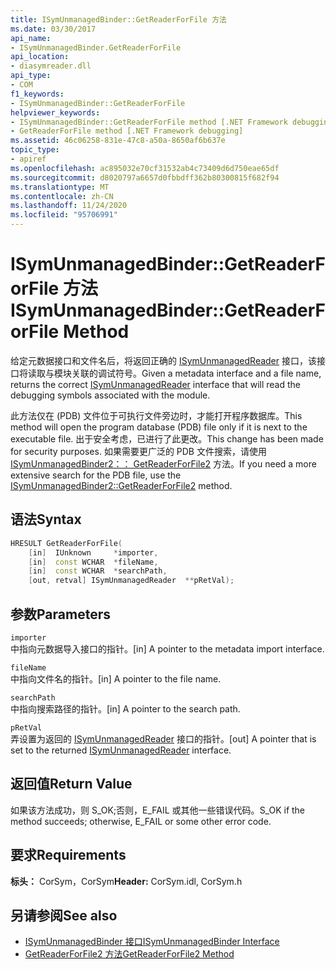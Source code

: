 ```yaml
---
title: ISymUnmanagedBinder::GetReaderForFile 方法
ms.date: 03/30/2017
api_name:
- ISymUnmanagedBinder.GetReaderForFile
api_location:
- diasymreader.dll
api_type:
- COM
f1_keywords:
- ISymUnmanagedBinder::GetReaderForFile
helpviewer_keywords:
- ISymUnmanagedBinder::GetReaderForFile method [.NET Framework debugging]
- GetReaderForFile method [.NET Framework debugging]
ms.assetid: 46c06258-831e-47c8-a50a-8650af6b637e
topic_type:
- apiref
ms.openlocfilehash: ac895032e70cf31532ab4c73409d6d750eae65df
ms.sourcegitcommit: d8020797a6657d0fbbdff362b80300815f682f94
ms.translationtype: MT
ms.contentlocale: zh-CN
ms.lasthandoff: 11/24/2020
ms.locfileid: "95706991"
---
```

# <a name="isymunmanagedbindergetreaderforfile-method"></a><span data-ttu-id="a6105-102">ISymUnmanagedBinder::GetReaderForFile 方法</span><span class="sxs-lookup"><span data-stu-id="a6105-102">ISymUnmanagedBinder::GetReaderForFile Method</span></span>

<span data-ttu-id="a6105-103">给定元数据接口和文件名后，将返回正确的 [ISymUnmanagedReader](isymunmanagedreader-interface.md) 接口，该接口将读取与模块关联的调试符号。</span><span class="sxs-lookup"><span data-stu-id="a6105-103">Given a metadata interface and a file name, returns the correct [ISymUnmanagedReader](isymunmanagedreader-interface.md) interface that will read the debugging symbols associated with the module.</span></span>  
  
 <span data-ttu-id="a6105-104">此方法仅在 (PDB) 文件位于可执行文件旁边时，才能打开程序数据库。</span><span class="sxs-lookup"><span data-stu-id="a6105-104">This method will open the program database (PDB) file only if it is next to the executable file.</span></span> <span data-ttu-id="a6105-105">出于安全考虑，已进行了此更改。</span><span class="sxs-lookup"><span data-stu-id="a6105-105">This change has been made for security purposes.</span></span> <span data-ttu-id="a6105-106">如果需要更广泛的 PDB 文件搜索，请使用 [ISymUnmanagedBinder2：： GetReaderForFile2](isymunmanagedbinder2-getreaderforfile2-method.md) 方法。</span><span class="sxs-lookup"><span data-stu-id="a6105-106">If you need a more extensive search for the PDB file, use the [ISymUnmanagedBinder2::GetReaderForFile2](isymunmanagedbinder2-getreaderforfile2-method.md) method.</span></span>  
  
## <a name="syntax"></a><span data-ttu-id="a6105-107">语法</span><span class="sxs-lookup"><span data-stu-id="a6105-107">Syntax</span></span>  
  
```cpp  
HRESULT GetReaderForFile(  
    [in]  IUnknown     *importer,  
    [in]  const WCHAR  *fileName,  
    [in]  const WCHAR  *searchPath,  
    [out, retval] ISymUnmanagedReader  **pRetVal);  
```  
  
## <a name="parameters"></a><span data-ttu-id="a6105-108">参数</span><span class="sxs-lookup"><span data-stu-id="a6105-108">Parameters</span></span>  

 `importer`  
 <span data-ttu-id="a6105-109">中指向元数据导入接口的指针。</span><span class="sxs-lookup"><span data-stu-id="a6105-109">[in] A pointer to the metadata import interface.</span></span>  
  
 `fileName`  
 <span data-ttu-id="a6105-110">中指向文件名的指针。</span><span class="sxs-lookup"><span data-stu-id="a6105-110">[in] A pointer to the file name.</span></span>  
  
 `searchPath`  
 <span data-ttu-id="a6105-111">中指向搜索路径的指针。</span><span class="sxs-lookup"><span data-stu-id="a6105-111">[in] A pointer to the search path.</span></span>  
  
 `pRetVal`  
 <span data-ttu-id="a6105-112">弄设置为返回的 [ISymUnmanagedReader](isymunmanagedreader-interface.md) 接口的指针。</span><span class="sxs-lookup"><span data-stu-id="a6105-112">[out] A pointer that is set to the returned [ISymUnmanagedReader](isymunmanagedreader-interface.md) interface.</span></span>  
  
## <a name="return-value"></a><span data-ttu-id="a6105-113">返回值</span><span class="sxs-lookup"><span data-stu-id="a6105-113">Return Value</span></span>  

 <span data-ttu-id="a6105-114">如果该方法成功，则 S_OK;否则，E_FAIL 或其他一些错误代码。</span><span class="sxs-lookup"><span data-stu-id="a6105-114">S_OK if the method succeeds; otherwise, E_FAIL or some other error code.</span></span>  
  
## <a name="requirements"></a><span data-ttu-id="a6105-115">要求</span><span class="sxs-lookup"><span data-stu-id="a6105-115">Requirements</span></span>  

 <span data-ttu-id="a6105-116">**标头：** CorSym，CorSym</span><span class="sxs-lookup"><span data-stu-id="a6105-116">**Header:** CorSym.idl, CorSym.h</span></span>  
  
## <a name="see-also"></a><span data-ttu-id="a6105-117">另请参阅</span><span class="sxs-lookup"><span data-stu-id="a6105-117">See also</span></span>

- [<span data-ttu-id="a6105-118">ISymUnmanagedBinder 接口</span><span class="sxs-lookup"><span data-stu-id="a6105-118">ISymUnmanagedBinder Interface</span></span>](isymunmanagedbinder-interface.md)
- [<span data-ttu-id="a6105-119">GetReaderForFile2 方法</span><span class="sxs-lookup"><span data-stu-id="a6105-119">GetReaderForFile2 Method</span></span>](isymunmanagedbinder2-getreaderforfile2-method.md)
